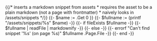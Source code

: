 {{/* inserts a markdown snippet from assets
    * requires the asset to be a plain markdown (not a page with frontmatter)
    * naively looks in /assets/snippets
   */}}
{{- $name := .Get 0 }}
{{- $fullname := (printf "/assets/snippets/%s" $name) -}}
{{- if fileExists $fullname -}}
{{- $fullname | readFile | markdownify -}}
{{- else -}}
{{- errorf "Can't find snippet '%s' (on page %s)"  $fullname .Page.File -}}
{{- end -}}
